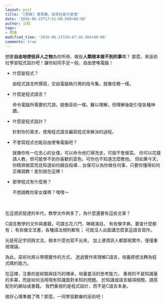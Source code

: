 ```yaml
---
layout: post
title: "[零章] 第零幕、巫術社是什麼鬼"
date: '2016-06-23T17:41:00.000+08:00'
author: 沙耶
tags:
- 零章
modified_time: '2016-06-21T20:47:10.364+08:00'
comments: true
---
```


想要**自由地使役非人之物**為你所用、做些**人類根本做不到的事**嗎？
  那麼，來巫術社學習程式設計吧！讓你如同手足一般，自由使喚電腦！


- 什麼是程式？

    由程式語言所撰寫，交由電腦執行用的指令集。就像任務一樣。


- 什麼是程式語言？

    命令電腦所需要的咒語，就像巫術一樣。難以理解，但理解後能引發各種神蹟。


- 什麼是程式設計？

    針對你的需求，使用程式語言編寫程式來解決的過程。


- 不會寫程式也能自由使喚電腦吧？

    就像你有一位忠心的女僕，可以命令他打掃洗衣，可就不會做菜。
    你可以花錢請人教，但可能學不到你喜歡的菜色。可你也不知道怎麼教他。
    但如果今天，你精熟做菜而且知道如何親自指導…
    女僕可以為你做任何事，只要你懂得如何正確調教！差別就在這裡！


- 那學程式有什麼用？

    不想調教你家女僕嗎？嘿嘿～

　
    
在這資訊發達的年代，教學文件夠多了，為什麼還要有這些文章？
<br />

C語言教學的文件與書籍，可謂五花八門、琳瑯滿目。
有些像字典，要查什麼都有；
有些像文法書，各種語法規則都有；
可就沒人出面講怎麼拿這語言寫作。

光是死記字詞與文法，根本什麼也寫不出來。
加上連資訊人都鄙視實作，僅僅重視理論。
<br />

為此，巫術社將以帶領實作的方式，
透過實作來理解C語言，培養將想法轉為程式碼的能力。

在這裡，注重的是經驗與技巧的傳承，培養靈活的思考能力，
重視的不是知識量的多寡，而是如何活用現有知識面對未知的問題。
於知識或語言細項相關，請搭配別的網站或書籍。
我們重視的是程式設計，而不是C語言本身。
<br />

做好心理準備了嗎？那麼，一同學習歡樂的巫術吧！